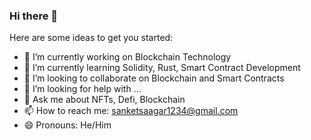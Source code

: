 ### Hi there 👋

Here are some ideas to get you started:

- 🔭 I’m currently working on Blockchain Technology
- 🌱 I’m currently learning Solidity, Rust, Smart Contract Development
- 👯 I’m looking to collaborate on Blockchain and Smart Contracts
- 🤔 I’m looking for help with ...
- 💬 Ask me about NFTs, Defi, Blockchain
- 📫 How to reach me: sanketsaagar1234@gmail.com
- 😄 Pronouns: He/Him
